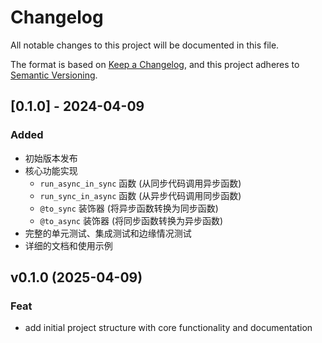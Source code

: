 # Changelog

All notable changes to this project will be documented in this file.

The format is based on [Keep a Changelog](https://keepachangelog.com/en/1.0.0/),
and this project adheres to [Semantic Versioning](https://semver.org/spec/v2.0.0.html).

## [0.1.0] - 2024-04-09

### Added
- 初始版本发布
- 核心功能实现
  - `run_async_in_sync` 函数 (从同步代码调用异步函数)
  - `run_sync_in_async` 函数 (从异步代码调用同步函数)
  - `@to_sync` 装饰器 (将异步函数转换为同步函数)
  - `@to_async` 装饰器 (将同步函数转换为异步函数)
- 完整的单元测试、集成测试和边缘情况测试
- 详细的文档和使用示例

## v0.1.0 (2025-04-09)

### Feat

- add initial project structure with core functionality and documentation
